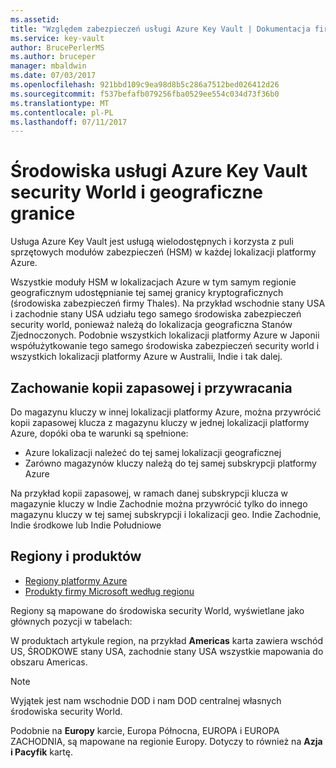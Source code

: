 ```yaml
---
ms.assetid: 
title: "Względem zabezpieczeń usługi Azure Key Vault | Dokumentacja firmy Microsoft"
ms.service: key-vault
author: BrucePerlerMS
ms.author: bruceper
manager: mbaldwin
ms.date: 07/03/2017
ms.openlocfilehash: 921bbd109c9ea98d8b5c286a7512bed026412d26
ms.sourcegitcommit: f537befafb079256fba0529ee554c034d73f36b0
ms.translationtype: MT
ms.contentlocale: pl-PL
ms.lasthandoff: 07/11/2017
---
```

# <a name="azure-key-vault-security-worlds-and-geographic-boundaries"></a>Środowiska usługi Azure Key Vault security World i geograficzne granice

Usługa Azure Key Vault jest usługą wielodostępnych i korzysta z puli sprzętowych modułów zabezpieczeń (HSM) w każdej lokalizacji platformy Azure. 

Wszystkie moduły HSM w lokalizacjach Azure w tym samym regionie geograficznym udostępnianie tej samej granicy kryptograficznych (środowiska zabezpieczeń firmy Thales). Na przykład wschodnie stany USA i zachodnie stany USA udziału tego samego środowiska zabezpieczeń security world, ponieważ należą do lokalizacja geograficzna Stanów Zjednoczonych. Podobnie wszystkich lokalizacji platformy Azure w Japonii współużytkowanie tego samego środowiska zabezpieczeń security world i wszystkich lokalizacji platformy Azure w Australii, Indie i tak dalej. 

## <a name="backup-and-restore-behavior"></a>Zachowanie kopii zapasowej i przywracania

Do magazynu kluczy w innej lokalizacji platformy Azure, można przywrócić kopii zapasowej klucza z magazynu kluczy w jednej lokalizacji platformy Azure, dopóki oba te warunki są spełnione:

- Azure lokalizacji należeć do tej samej lokalizacji geograficznej
- Zarówno magazynów kluczy należą do tej samej subskrypcji platformy Azure

Na przykład kopii zapasowej, w ramach danej subskrypcji klucza w magazynie kluczy w Indie Zachodnie można przywrócić tylko do innego magazynu kluczy w tej samej subskrypcji i lokalizacji geo. Indie Zachodnie, Indie środkowe lub Indie Południowe

## <a name="regions-and-products"></a>Regiony i produktów

- [Regiony platformy Azure](https://azure.microsoft.com/regions/)
- [Produkty firmy Microsoft według regionu](https://azure.microsoft.com/regions/services/)

Regiony są mapowane do środowiska security World, wyświetlane jako głównych pozycji w tabelach:

W produktach artykule region, na przykład **Americas** karta zawiera wschód US, ŚRODKOWE stany USA, zachodnie stany USA wszystkie mapowania do obszaru Americas. 

>[!NOTE]
>Wyjątek jest nam wschodnie DOD i nam DOD centralnej własnych środowiska security World. 

Podobnie na **Europy** karcie, Europa Północna, EUROPA i EUROPA ZACHODNIA, są mapowane na regionie Europy. Dotyczy to również na **Azja i Pacyfik** kartę.




